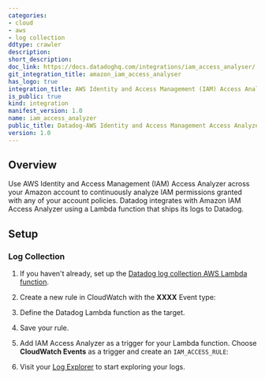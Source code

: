 ```yaml
---
categories:
- cloud
- aws
- log collection
ddtype: crawler
description: 
short_description: 
doc_link: https://docs.datadoghq.com/integrations/iam_access_analyser/
git_integration_title: amazon_iam_access_analyser
has_logo: true
integration_title: AWS Identity and Access Management (IAM) Access Analyzer
is_public: true
kind: integration
manifest_version: 1.0
name: iam_access_analyzer
public_title: Datadog-AWS Identity and Access Management Access Analyzer
version: 1.0
---
```


## Overview

Use AWS Identity and Access Management (IAM) Access Analyzer across your Amazon account to continuously analyze IAM permissions granted with any of your account policies. Datadog integrates with Amazon IAM Access Analyzer using a Lambda function that ships its logs to Datadog.

## Setup
### Log Collection

1. If you haven't already, set up the [Datadog log collection AWS Lambda function][1].

2. Create a new rule in CloudWatch with the **XXXX** Event type:

3. Define the Datadog Lambda function as the target.

4. Save your rule.

2. Add IAM Access Analyzer as a trigger for your Lambda function. Choose **CloudWatch Events** as a trigger and create an `IAM_ACCESS_RULE`:

3. Visit your [Log Explorer][2] to start exploring your logs.

[1]: /integrations/amazon_web_services/#create-a-new-lambda-function
[2]: https://app.datadoghq.com/logs
